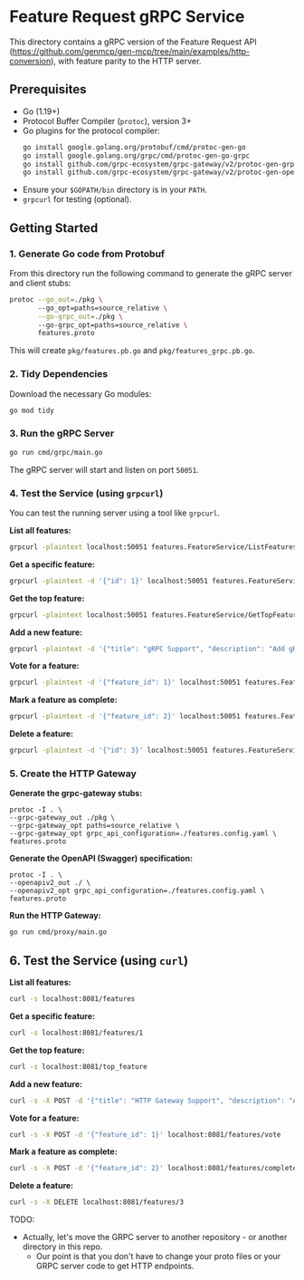 # Feature Request gRPC Service

This directory contains a gRPC version of the Feature Request API (https://github.com/genmcp/gen-mcp/tree/main/examples/http-conversion), with feature parity to the HTTP server.

## Prerequisites

- Go (1.19+)
- Protocol Buffer Compiler (`protoc`), version 3+
- Go plugins for the protocol compiler:
  ```bash
  go install google.golang.org/protobuf/cmd/protoc-gen-go
  go install google.golang.org/grpc/cmd/protoc-gen-go-grpc
  go install github.com/grpc-ecosystem/grpc-gateway/v2/protoc-gen-grpc-gateway
  go install github.com/grpc-ecosystem/grpc-gateway/v2/protoc-gen-openapiv2
  ```
- Ensure your `$GOPATH/bin` directory is in your `PATH`.
- `grpcurl` for testing (optional).

## Getting Started

### 1. Generate Go code from Protobuf

From this directory run the following command to generate the gRPC server and client stubs:

```bash
protoc --go_out=./pkg \ 
       --go_opt=paths=source_relative \
       --go-grpc_out=./pkg \ 
       --go-grpc_opt=paths=source_relative \
       features.proto
```

This will create `pkg/features.pb.go` and `pkg/features_grpc.pb.go`.

### 2. Tidy Dependencies

Download the necessary Go modules:

```bash
go mod tidy
```

### 3. Run the gRPC Server

```bash
go run cmd/grpc/main.go
```

The gRPC server will start and listen on port `50051`.

### 4. Test the Service (using `grpcurl`)

You can test the running server using a tool like `grpcurl`.

**List all features:**
```bash
grpcurl -plaintext localhost:50051 features.FeatureService/ListFeatures
```

**Get a specific feature:**
```bash
grpcurl -plaintext -d '{"id": 1}' localhost:50051 features.FeatureService/GetFeature
```

**Get the top feature:**
```bash
grpcurl -plaintext localhost:50051 features.FeatureService/GetTopFeature
```

**Add a new feature:**
```bash
grpcurl -plaintext -d '{"title": "gRPC Support", "description": "Add gRPC endpoints for all services.", "details": "Use protobuf to define the service."}' localhost:50051 features.FeatureService/AddFeature
```

**Vote for a feature:**
```bash
grpcurl -plaintext -d '{"feature_id": 1}' localhost:50051 features.FeatureService/VoteFeature
```

**Mark a feature as complete:**
```bash
grpcurl -plaintext -d '{"feature_id": 2}' localhost:50051 features.FeatureService/CompleteFeature
```

**Delete a feature:**
```bash
grpcurl -plaintext -d '{"id": 3}' localhost:50051 features.FeatureService/DeleteFeature
```

### 5. Create the HTTP Gateway

**Generate the grpc-gateway stubs:**
```shell
protoc -I . \
--grpc-gateway_out ./pkg \
--grpc-gateway_opt paths=source_relative \
--grpc-gateway_opt grpc_api_configuration=./features.config.yaml \
features.proto
```

**Generate the OpenAPI (Swagger) specification:**
```shell
protoc -I . \
--openapiv2_out ./ \
--openapiv2_opt grpc_api_configuration=./features.config.yaml \
features.proto
```

**Run the HTTP Gateway:**
```bash
go run cmd/proxy/main.go
```

## 6. Test the Service (using `curl`)

**List all features:**
```bash
curl -s localhost:8081/features
```

**Get a specific feature:**
```bash
curl -s localhost:8081/features/1
```

**Get the top feature:**
```bash
curl -s localhost:8081/top_feature
```

**Add a new feature:**
```bash
curl -s -X POST -d '{"title": "HTTP Gateway Support", "description": "Access gRPC via REST.", "details": "Use grpc-gateway."}' localhost:8081/features
```

**Vote for a feature:**
```bash
curl -s -X POST -d '{"feature_id": 1}' localhost:8081/features/vote
```

**Mark a feature as complete:**
```bash
curl -s -X POST -d '{"feature_id": 2}' localhost:8081/features/complete
```

**Delete a feature:**
```bash
curl -s -X DELETE localhost:8081/features/3
```


TODO:
- Actually, let's move the GRPC server to another repository - or another directory in this repo.
  - Our point is that you don't have to change your proto files or your GRPC server code to get HTTP endpoints.

